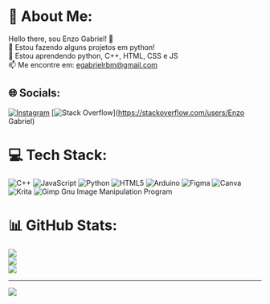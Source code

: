 # 💫 About Me:
Hello there, sou Enzo Gabriel! 👋<br>🔭 Estou fazendo alguns projetos em python!<br>🌱 Estou aprendendo python, C++, HTML, CSS e JS<br>📫 Me encontre em: egabrielrbm@gmail.com


## 🌐 Socials:
[![Instagram](https://img.shields.io/badge/Instagram-%23E4405F.svg?logo=Instagram&logoColor=white)](https://instagram.com/omanokondz) [![Stack Overflow](https://img.shields.io/badge/-Stackoverflow-FE7A16?logo=stack-overflow&logoColor=white)](https://stackoverflow.com/users/Enzo Gabriel) 

# 💻 Tech Stack:
![C++](https://img.shields.io/badge/c++-%2300599C.svg?style=for-the-badge&logo=c%2B%2B&logoColor=white) ![JavaScript](https://img.shields.io/badge/javascript-%23323330.svg?style=for-the-badge&logo=javascript&logoColor=%23F7DF1E) ![Python](https://img.shields.io/badge/python-3670A0?style=for-the-badge&logo=python&logoColor=ffdd54) ![HTML5](https://img.shields.io/badge/html5-%23E34F26.svg?style=for-the-badge&logo=html5&logoColor=white) ![Arduino](https://img.shields.io/badge/-Arduino-00979D?style=for-the-badge&logo=Arduino&logoColor=white) 	![Figma](https://img.shields.io/badge/figma-%23F24E1E.svg?style=for-the-badge&logo=figma&logoColor=white) ![Canva](https://img.shields.io/badge/Canva-%2300C4CC.svg?style=for-the-badge&logo=Canva&logoColor=white) ![Krita](https://img.shields.io/badge/Krita-203759?style=for-the-badge&logo=krita&logoColor=EEF37B) ![Gimp Gnu Image Manipulation Program](https://img.shields.io/badge/Gimp-657D8B?style=for-the-badge&logo=gimp&logoColor=FFFFFF)
# 📊 GitHub Stats:
![](https://github-readme-stats.vercel.app/api?username=ManoKondz&theme=radical&hide_border=false&include_all_commits=true&count_private=true)<br/>
![](https://github-readme-streak-stats.herokuapp.com/?user=ManoKondz&theme=radical&hide_border=false)<br/>
![](https://github-readme-stats.vercel.app/api/top-langs/?username=ManoKondz&theme=radical&hide_border=false&include_all_commits=true&count_private=true&layout=compact)

---
[![](https://visitcount.itsvg.in/api?id=ManoKondz&icon=1&color=1)](https://visitcount.itsvg.in)

<!-- Proudly created with GPRM ( https://gprm.itsvg.in ) -->
